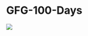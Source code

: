 # GFG-100-Days

<img src="https://img.shields.io/badge/geeksforgeeks%20-U08078F.svg?&style=for-the-badge&logo=geeksforgeeks&logoColor=white"/>
     <a href="https://practice.geeksforgeeks.org/problem-of-the-day/dashboard" Dashboard </a>


